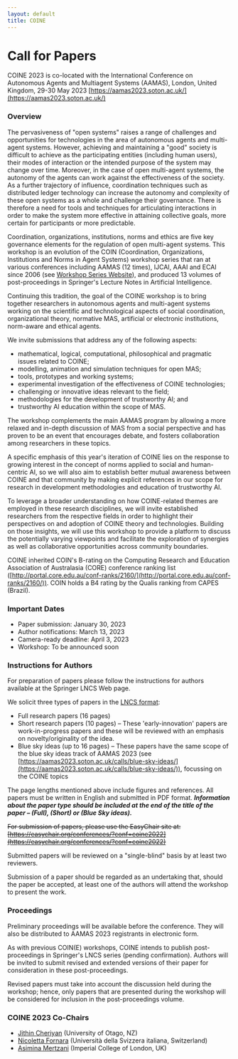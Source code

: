 ```yaml
---
layout: default
title: COINE
---
```


# Call for Papers

COINE 2023 is co-located with the International Conference on Autonomous Agents and
Multiagent Systems (AAMAS), London, United Kingdom, 29-30 May 2023 [https://aamas2023.soton.ac.uk/](https://aamas2023.soton.ac.uk/)

### Overview

The pervasiveness of "open systems" raises a range of challenges and opportunities for technologies in the area of autonomous agents and multi-agent systems. However, achieving and maintaining a "good" society is difficult to achieve as the participating entities (including human users), their modes of interaction or the intended purpose of the system may change over time. Moreover, in the case of open multi-agent systems, the autonomy of the agents can work against the effectiveness of the society. As a further trajectory of influence, coordination techniques such as distributed ledger technology can increase the autonomy and complexity of these open systems as a whole and challenge their governance. There is therefore a need for tools and techniques for articulating interactions in order to make the system more effective in attaining collective goals, more certain for participants or more predictable.

Coordination, organizations, institutions, norms and ethics are five key governance elements for the regulation of open multi-agent systems. This workshop is an evolution of the COIN (Coordination, Organizations, Institutions and Norms in Agent Systems) workshop series that ran at various conferences including AAMAS (12 times), IJCAI, AAAI and ECAI since 2006 (see [Workshop Series Website](http://www2.pcs.usp.br/~coin)), and produced 13 volumes of post-proceedings in Springer's Lecture Notes in Artificial Intelligence.

Continuing this tradition, the goal of the COINE workshop is to bring together researchers in autonomous agents and multi-agent systems working on the scientific and technological aspects of social coordination, organizational theory, normative MAS, artificial or electronic institutions, norm-aware and ethical agents.

We invite submissions that address any of the following aspects:
- mathematical, logical, computational, philosophical and pragmatic issues related to COINE;
- modelling, animation and simulation techniques for open MAS;
- tools, prototypes and working systems;
- experimental investigation of the effectiveness of COINE technologies;
- challenging or innovative ideas relevant to the field;
- methodologies for the development of trustworthy AI; and
-  trustworthy AI education within the scope of MAS.

The workshop complements the main AAMAS program by allowing a more relaxed and in-depth discussion of MAS from a social perspective and has proven to be an event that encourages debate, and fosters collaboration among researchers in these topics.

A specific emphasis of this year's iteration of COINE lies on the response to growing interest in the concept of norms applied to social and human-centric AI, so we will also aim to establish better mutual awareness between COINE and that community by making explicit references in our scope for research in development methodologies and education of trustworthy AI.

To leverage a broader understanding on how COINE-related themes are employed in these research disciplines, we will invite established researchers from the respective fields in order to highlight their perspectives on and adoption of COINE theory and technologies. Building on those insights, we will use this workshop to provide a platform to discuss the potentially varying viewpoints and facilitate the exploration of synergies as well as collaborative opportunities across community boundaries.

COINE inherited COIN's B-rating on the Computing Research and Education Association of Australasia (CORE) conference ranking list ([http://portal.core.edu.au/conf-ranks/2160/](http://portal.core.edu.au/conf-ranks/2160/)). COIN holds a B4 rating by the Qualis ranking from CAPES (Brazil).


### Important Dates 
- Paper submission: January 30, 2023
- Author notifications: March 13, 2023 
- Camera-ready deadline: April 3, 2023 
- Workshop: To be announced soon


### Instructions for Authors

For preparation of papers please follow the instructions for authors available at the Springer LNCS Web page. 

We solicit three types of papers in the [LNCS format](https://www.springer.com/gp/computer-science/lncs/conference-proceedings-guidelines):
- Full research papers (16 pages)
- Short research papers (10 pages) – These 'early-innovation' papers are work-in-progress papers and these will be reviewed with an emphasis on novelty/originality of the idea.
- Blue sky ideas (up to 16 pages) – These papers have the same scope of the blue sky ideas track of AAMAS 2023 (see [https://aamas2023.soton.ac.uk/calls/blue-sky-ideas/](https://aamas2023.soton.ac.uk/calls/blue-sky-ideas/)), focussing on the COINE topics

The page lengths mentioned above include figures and references. All papers must be written in English and submitted in PDF format. __*Information about the paper type should be included at the end of the title of the paper – (Full), (Short) or (Blue Sky ideas).*__

~~For submission of papers, please use the EasyChair site at: [https://easychair.org/conferences/?conf=coine2022](https://easychair.org/conferences/?conf=coine2022)~~

Submitted papers will be reviewed on a "single-blind" basis by at least two reviewers.

Submission of a paper should be regarded as an undertaking that, should the paper be accepted, at least one of the authors will attend the workshop to present the work.

### Proceedings

Preliminary proceedings will be available before the conference. They will also be distributed to AAMAS 2023 registrants in electronic form.

As with previous COIN(E) workshops, COINE intends to publish post-proceedings in Springer's LNCS series (pending confirmation). Authors will be invited to submit revised and extended versions of their paper for consideration in these post-proceedings.

Revised papers must take into account the discussion held during the workshop; hence, only papers that are presented during the workshop will be considered for inclusion in the post-proceedings volume.

### COINE 2023 Co-Chairs
- [Jithin Cheriyan](mailto:jithin.cheriyan@postgrad.otago.ac.nz) (University of Otago, NZ)
- [Nicoletta Fornara](mailto:nicoletta.fornara@usi.ch) (Università della Svizzera italiana, Switzerland)
- [Asimina Mertzani](mailto:asimina.mertzani20@imperial.ac.uk) (Imperial College of London, UK)   
